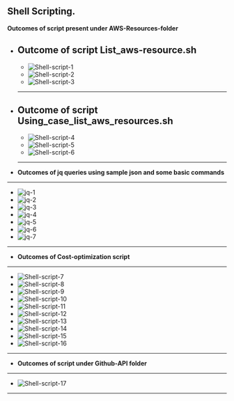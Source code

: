 ## Shell Scripting.

**Outcomes of script present under AWS-Resources-folder**
 
  - **Outcome of script List_aws-resource.sh**
    --- 
    - ![Shell-script-1](./images/Shell-script-1.png)
    - ![Shell-script-2](./images/Shell-script-2.png)
    - ![Shell-script-3](./images/Shell-script-3.png)
    ---

  - **Outcome of script Using_case_list_aws_resources.sh**
    --- 
    - ![Shell-script-4](./images/Shell-script-4.png)
    - ![Shell-script-5](./images/Shell-script-5.png)
    - ![Shell-script-6](./images/Shell-script-6.png)
    ---

  - **Outcomes of jq queries using sample json and some basic commands**
  ---
  - ![jq-1](./images/jq-1.png)
  - ![jq-2](./images/jq-2.png)
  - ![jq-3](./images/jq-3.png)
  - ![jq-4](./images/jq-4.png)
  - ![jq-5](./images/jq-5.png)
  - ![jq-6](./images/jq-6.png)
  - ![jq-7](./images/jq-7.png)
  ---

  - **Outcomes of Cost-optimization script**
  
  --- 
  - ![Shell-script-7](./images/Shell-script-7.png)
  - ![Shell-script-8](./images/Shell-script-8.png)
  - ![Shell-script-9](./images/Shell-script-9.png)
  - ![Shell-script-10](./images/Shell-script-10.png)
  - ![Shell-script-11](./images/Shell-script-11.png)
  - ![Shell-script-12](./images/Shell-script-12.png)
  - ![Shell-script-13](./images/Shell-script-13.png)
  - ![Shell-script-14](./images/Shell-script-14.png)
  - ![Shell-script-15](./images/Shell-script-15.png)
  - ![Shell-script-16](./images/Shell-script-16.png)
  ---

  - **Outcomes of script under Github-API folder**
  ---
  - ![Shell-script-17](./images/Shell-script-17.png)
  ---